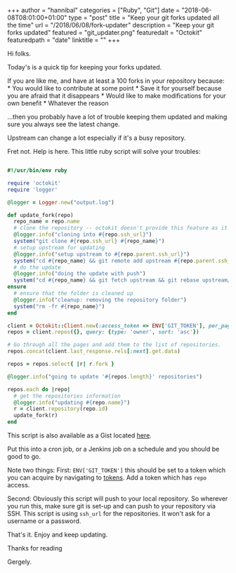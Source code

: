 +++
author = "hannibal"
categories = ["Ruby", "Git"]
date = "2018-06-08T08:01:00+01:00"
type = "post"
title = "Keep your git forks updated all the time"
url = "/2018/06/08/fork-updater"
description = "Keep your git forks updated"
featured = "git_updater.png"
featuredalt = "Octokit"
featuredpath = "date"
linktitle = ""
+++

Hi folks.    

Today's is a quick tip for keeping your forks updated.

If you are like me, and have at least a 100 forks in your repository because:
    * You would like to contribute at some point
    * Save it for yourself because you are afraid that it disappears
    * Would like to make modifications for your own benefit
    * Whatever the reason

...then you probably have a lot of trouble keeping them updated and making sure you always see the latest change.

Upstream can change a lot especially if it's a busy repository.

Fret not. Help is here. This little ruby script will solve your troubles:

~~~ruby

#!/usr/bin/env ruby

require 'octokit'
require 'logger'

@logger = Logger.new("output.log")

def update_fork(repo)
  repo_name = repo.name
  # clone the repository -- octokit doesn't provide this feature as it's a github api library
  @logger.info("cloning into #{repo.ssh_url}")
  system("git clone #{repo.ssh_url} #{repo_name}")
  # setup upstream for updating
  @logger.info("setup upstream to #{repo.parent.ssh_url}")
  system("cd #{repo_name} && git remote add upstream #{repo.parent.ssh_url}")
  # do the update
  @logger.info("doing the update with push")
  system("cd #{repo_name} && git fetch upstream && git rebase upstream/master && git push origin")
ensure
  # ensure that the folder is cleaned up
  @logger.info("cleanup: removing the repository folder")
  system("rm -fr #{repo_name}")
end

client = Octokit::Client.new(:access_token => ENV['GIT_TOKEN'], per_page: 100)
repos = client.repos({}, query: {type: 'owner', sort: 'asc'})

# Go through all the pages and add them to the list of repositories.
repos.concat(client.last_response.rels[:next].get.data)

repos = repos.select{ |r| r.fork }

@logger.info("going to update '#{repos.length}' repositories")

repos.each do |repo|
  # get the repositories information
  @logger.info("updating #{repo.name}")
  r = client.repository(repo.id)
  update_fork(r)
end
~~~

This script is also available as a Gist located [here](https://gist.github.com/Skarlso/fd5bd5971a78a5fa9760b31683de690e).

Put this into a cron job, or a Jenkins job on a schedule and you should be good to go.

Note two things: 
First: `ENV['GIT_TOKEN']` this should be set to a token which you can acquire by navigating to
[tokens](https://github.com/settings/tokens). Add a token which has `repo` access.

Second: Obviously this script will push to your local repository. So wherever you run this, make sure git is set-up and can push
to your repository via SSH. This script is using `ssh_url` for the repositories. It won't ask for a username or a password.

That's it. Enjoy and keep updating.

Thanks for reading    

Gergely.
